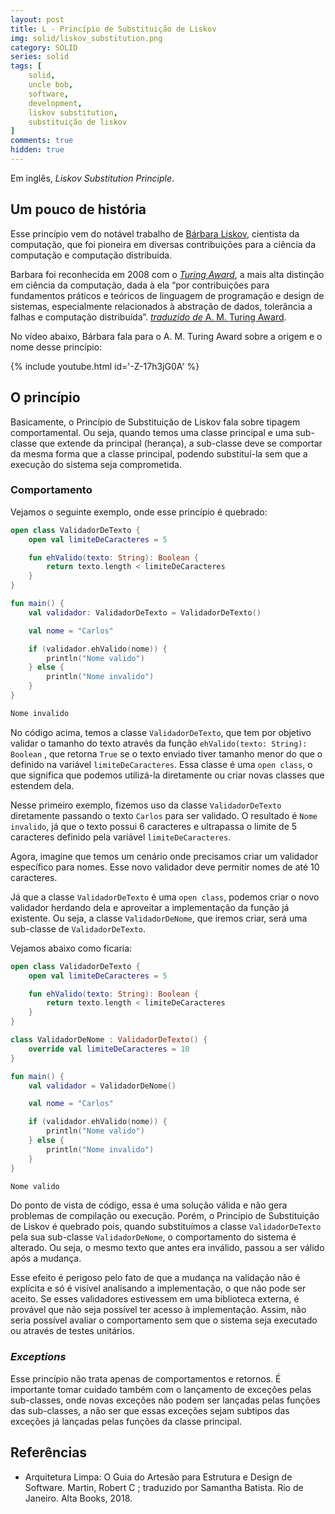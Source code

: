 ```yaml
---
layout: post
title: L - Princípio de Substituição de Liskov
img: solid/liskov_substitution.png
category: SOLID
series: solid
tags: [
    solid,
    uncle bob,
    software,
    development,
    liskov substitution,
    substituição de liskov
]
comments: true
hidden: true
---
```


Em inglês, *Liskov Substitution Principle*.

## Um pouco de história

Esse princípio vem do notável trabalho de [Bárbara Liskov](https://en.wikipedia.org/wiki/Barbara_Liskov), cientista da computação, que foi pioneira em diversas contribuições para a ciência da computação e computação distribuída.

Barbara foi reconhecida em 2008 com o *[Turing Award](https://en.wikipedia.org/wiki/Turing_Award)*, a mais alta distinção em ciência da computação, dada à ela “por contribuições para fundamentos práticos e teóricos de linguagem de programação e design de sistemas, especialmente relacionados à abstração de dados, tolerância a falhas e computação distribuída”. [*traduzido de* A. M. Turing Award](https://amturing.acm.org/award_winners/liskov_1108679.cfm).

No vídeo abaixo, Bárbara fala para o A. M. Turing Award sobre a origem e o nome desse princípio:

{% include youtube.html id='-Z-17h3jG0A' %}

## O princípio

Basicamente, o Princípio de Substituição de Liskov fala sobre tipagem comportamental. Ou seja, quando temos uma classe principal e uma sub-classe que extende da principal (herança), a sub-classe deve se comportar da mesma forma que a classe principal, podendo substituí-la sem que a execução do sistema seja comprometida.

### Comportamento

Vejamos o seguinte exemplo, onde esse princípio é quebrado:

```kotlin
open class ValidadorDeTexto {
    open val limiteDeCaracteres = 5

    fun ehValido(texto: String): Boolean {
        return texto.length < limiteDeCaracteres
    }
}

fun main() {
    val validador: ValidadorDeTexto = ValidadorDeTexto()

    val nome = "Carlos"

    if (validador.ehValido(nome)) {
        println("Nome valido")
    } else {
        println("Nome invalido")
    }
}
```

```bash
Nome invalido
```

No código acima, temos a classe `ValidadorDeTexto`, que tem por objetivo validar o tamanho do texto através da função `ehValido(texto: String): Boolean` , que retorna `True` se o texto enviado tiver tamanho menor do que o definido na variável `limiteDeCaracteres`. Essa classe é uma `open class`, o que significa que podemos utilizá-la diretamente ou criar novas classes que estendem dela.

Nesse primeiro exemplo, fizemos uso da classe `ValidadorDeTexto` diretamente passando o texto `Carlos` para ser validado. O resultado é `Nome invalido`, já que o texto possui 6 caracteres e ultrapassa o limite de 5 caracteres definido pela variável `limiteDeCaracteres`.

Agora, imagine que temos um cenário onde precisamos criar um validador específico para nomes. Esse novo validador deve permitir nomes de até 10 caracteres.

Já que a classe `ValidadorDeTexto` é uma `open class`, podemos criar o novo validador herdando dela e aproveitar a implementação da função já existente. Ou seja, a classe `ValidadorDeNome`, que iremos criar, será uma sub-classe de `ValidadorDeTexto`.

Vejamos abaixo como ficaria:

```kotlin
open class ValidadorDeTexto {
    open val limiteDeCaracteres = 5

    fun ehValido(texto: String): Boolean {
        return texto.length < limiteDeCaracteres
    }
}

class ValidadorDeNome : ValidadorDeTexto() {
    override val limiteDeCaracteres = 10
}

fun main() {
    val validador = ValidadorDeNome()

    val nome = "Carlos"

    if (validador.ehValido(nome)) {
        println("Nome valido")
    } else {
        println("Nome invalido")
    }
}
```

```bash
Nome valido
```

Do ponto de vista de código, essa é uma solução válida e não gera problemas de compilação ou execução. Porém, o Princípio de Substituição de Liskov é quebrado pois, quando substituímos a classe `ValidadorDeTexto` pela sua sub-classe `ValidadorDeNome`, o comportamento do sistema é alterado. Ou seja, o mesmo texto que antes era inválido, passou a ser válido após a mudança.

Esse efeito é perigoso pelo fato de que a mudança na validação não é explícita e só é visível analisando a implementação, o que não pode ser aceito. Se esses validadores estivessem em uma biblioteca externa, é provável que não seja possível ter acesso à implementação. Assim, não seria possível avaliar o comportamento sem que o sistema seja executado ou através de testes unitários.

### _Exceptions_

Esse princípio não trata apenas de comportamentos e retornos. É importante tomar cuidado também com o lançamento de exceções pelas sub-classes, onde novas exceções não podem ser lançadas pelas funções das sub-classes, a não ser que essas exceções sejam subtipos das exceções já lançadas pelas funções da classe principal.

## Referências

- Arquitetura Limpa: O Guia do Artesão para Estrutura e Design de Software. Martin, Robert C ; traduzido por Samantha Batista. Rio de Janeiro. Alta Books, 2018.
